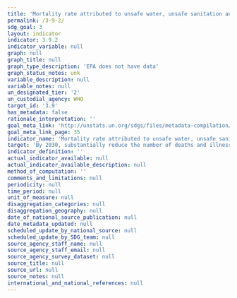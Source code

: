 ```yaml
---
title: 'Mortality rate attributed to unsafe water, unsafe sanitation and lack of hygiene (exposure to unsafe Water, Sanitation and Hygiene for All (WASH) services)'
permalink: /3-9-2/
sdg_goal: 3
layout: indicator
indicator: 3.9.2
indicator_variable: null
graph: null
graph_title: null
graph_type_description: 'EPA does not have data'
graph_status_notes: unk
variable_description: null
variable_notes: null
un_designated_tier: '2'
un_custodial_agency: WHO
target_id: '3.9'
has_metadata: false
rationale_interpretation: ''
goal_meta_link: 'http://unstats.un.org/sdgs/files/metadata-compilation/Metadata-Goal-3.pdf'
goal_meta_link_page: 35
indicator_name: 'Mortality rate attributed to unsafe water, unsafe sanitation and lack of hygiene (exposure to unsafe Water, Sanitation and Hygiene for All (WASH) services)'
target: 'By 2030, substantially reduce the number of deaths and illnesses from hazardous chemicals and air, water and soil pollution and contamination.'
indicator_definition: ''
actual_indicator_available: null
actual_indicator_available_description: null
method_of_computation: ''
comments_and_limitations: null
periodicity: null
time_period: null
unit_of_measure: null
disaggregation_categories: null
disaggregation_geography: null
date_of_national_source_publication: null
date_metadata_updated: null
scheduled_update_by_national_source: null
scheduled_update_by_SDG_team: null
source_agency_staff_name: null
source_agency_staff_email: null
source_agency_survey_dataset: null
source_title: null
source_url: null
source_notes: null
international_and_national_references: null
---
```


